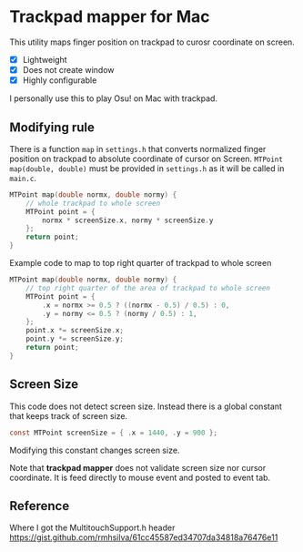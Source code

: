 # Trackpad mapper for Mac

This utility maps finger position on trackpad to curosr coordinate on screen.

- [x] Lightweight
- [x] Does not create window
- [x] Highly configurable

I personally use this to play Osu! on Mac with trackpad.

## Modifying rule
There is a function `map` in `settings.h` that converts normalized finger
position on trackpad to absolute coordinate of cursor on Screen.
`MTPoint map(double, double)` must be provided in `settings.h` as it will be
called in `main.c`.

```C
MTPoint map(double normx, double normy) {
    // whole trackpad to whole screen
    MTPoint point = {
        normx * screenSize.x, normy * screenSize.y
    };
    return point;
}
```

Example code to map to top right quarter of trackpad to whole screen

```C
MTPoint map(double normx, double normy) {
    // top right quarter of the area of trackpad to whole screen
    MTPoint point = {
        .x = normx >= 0.5 ? ((normx - 0.5) / 0.5) : 0,
        .y = normy <= 0.5 ? (normy / 0.5) : 1,
    };
    point.x *= screenSize.x;
    point.y *= screenSize.y;
    return point;
}
```

## Screen Size
This code does not detect screen size. Instead there is a global constant that
keeps track of screen size.

```C
const MTPoint screenSize = { .x = 1440, .y = 900 };
```

Modifying this constant changes screen size.

Note that **trackpad mapper** does not validate screen size nor cursor
coordinate. It is feed directly to mouse event and posted to event tab.

## Reference
Where I got the MultitouchSupport.h header
https://gist.github.com/rmhsilva/61cc45587ed34707da34818a76476e11
